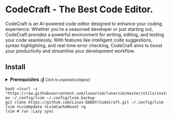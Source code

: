 # CodeCraft - The Best Code Editor.

CodeCraft is an AI-powered code editor designed to enhance your coding experience. Whether you’re a seasoned developer or just starting out, CodeCraft provides a powerful environment for writing, editing, and testing your code seamlessly. With features like intelligent code suggestions, syntax highlighting, and real-time error checking, CodeCraft aims to boost your productivity and streamline your development workflow.

</details>

## Install

<details>
  <summary><strong>Prerequisites</strong> <small><i>(🔎 Click to expand/collapse)</i></small></summary>

### Prerequisites

- [Neovim] >= v0.8.0
- [git]
- [make]
- [pip]
- [python] 
- [npm]
- [node]
- [cargo]
- [ripgrep]

</details>

```shell
bash <(curl -s "https://raw.githubusercontent.com/lunarvim/lunarvim/master/utils/installer/install.sh")
mv ~/.config/lvim ~/.config/lvim_backup
git clone https://github.com/Linux-DADDY/CodeCraft.git ~/.config/lvim
lvim +LvimUpdate +LvimCacheReset +q
lvim # run :Lazy sync
```
